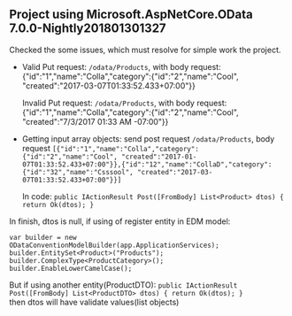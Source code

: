 ## Project using Microsoft.AspNetCore.OData 7.0.0-Nightly201801301327

Checked the some issues, which must resolve for simple work the project.

* Valid Put request:
  `/odata/Products`, with body request: {"id":"1","name":"Colla","category":{"id":"2","name":"Cool", "created":"2017-03-07T01:33:52.433+07:00"}}

  Invalid Put request:
  `/odata/Products`, with body request: {"id":"1","name":"Colla","category":{"id":"2","name":"Cool", "created":"7/3/2017 01:33 AM -07:00"}}

* Getting input array objects:
  send post request `/odata/Products`, body request `[{"id":"1","name":"Colla","category":{"id":"2","name":"Cool", "created":"2017-01-07T01:33:52.433+07:00"}},{"id":"12","name":"CollaD","category":{"id":"32","name":"Csssool", "created":"2017-03-07T01:33:52.433+07:00"}}]`
  
  In code:
  ``public IActionResult Post([FromBody] List<Product> dtos)
  {
    return Ok(dtos);
  }``
  
In finish, dtos is null, if using of register entity in EDM model:

`var builder = new ODataConventionModelBuilder(app.ApplicationServices);  
builder.EntitySet<Product>("Products");  
builder.ComplexType<ProductCategory>();  
builder.EnableLowerCamelCase();`
  
But if using another entity(ProductDTO):
  `public IActionResult Post([FromBody] List<ProductDTO> dtos)
  {
    return Ok(dtos);
  }`  
then dtos will have validate values(list objects)
